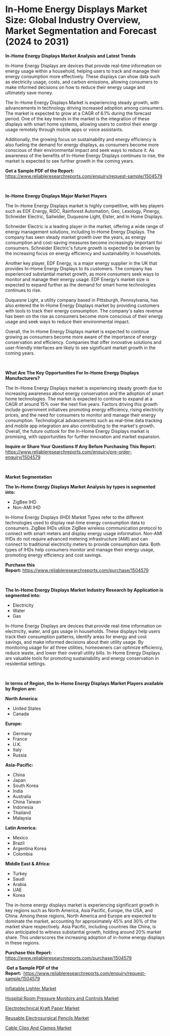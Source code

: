 <p><h1>In-Home Energy Displays Market Size: Global Industry Overview, Market Segmentation and Forecast (2024 to 2031)</h1></p><p><strong>In-Home Energy Displays Market Analysis and Latest Trends</strong></p>
<p><p>In-Home Energy Displays are devices that provide real-time information on energy usage within a household, helping users to track and manage their energy consumption more effectively. These displays can show data such as electricity usage, costs, and carbon emissions, allowing consumers to make informed decisions on how to reduce their energy usage and ultimately save money.</p><p>The In-Home Energy Displays Market is experiencing steady growth, with advancements in technology driving increased adoption among consumers. The market is expected to grow at a CAGR of 6.1% during the forecast period. One of the key trends in the market is the integration of these displays with smart home systems, allowing users to control their energy usage remotely through mobile apps or voice assistants.</p><p>Additionally, the growing focus on sustainability and energy efficiency is also fueling the demand for energy displays, as consumers become more conscious of their environmental impact and seek ways to reduce it. As awareness of the benefits of In-Home Energy Displays continues to rise, the market is expected to see further growth in the coming years.</p></p>
<p><strong>Get a Sample PDF of the Report:&nbsp;</strong> <a href="https://www.reliableresearchreports.com/enquiry/request-sample/1504579">https://www.reliableresearchreports.com/enquiry/request-sample/1504579</a></p>
<p>&nbsp;</p>
<p><strong>In-Home Energy Displays Major Market Players</strong></p>
<p><p>The In-Home Energy Displays market is highly competitive, with key players such as EDF Energy, RiDC, Rainforest Automation, Geo, Lexology, Pinergy, Schneider Electric, Sailwider, Duquesne Light, Elster, and In Home Displays. </p><p>Schneider Electric is a leading player in the market, offering a wide range of energy management solutions, including In-Home Energy Displays. The company has seen steady market growth over the years, as energy consumption and cost-saving measures become increasingly important for consumers. Schneider Electric's future growth is expected to be driven by the increasing focus on energy efficiency and sustainability in households.</p><p>Another key player, EDF Energy, is a major energy supplier in the UK that provides In-Home Energy Displays to its customers. The company has experienced substantial market growth, as more consumers seek ways to monitor and manage their energy usage. EDF Energy's market size is expected to expand further as the demand for smart home technologies continues to rise.</p><p>Duquesne Light, a utility company based in Pittsburgh, Pennsylvania, has also entered the In-Home Energy Displays market by providing customers with tools to track their energy consumption. The company's sales revenue has been on the rise as consumers become more conscious of their energy usage and seek ways to reduce their environmental impact.</p><p>Overall, the In-Home Energy Displays market is expected to continue growing as consumers become more aware of the importance of energy conservation and efficiency. Companies that offer innovative solutions and user-friendly interfaces are likely to see significant market growth in the coming years.</p></p>
<p>&nbsp;</p>
<p><strong>What Are The Key Opportunities For In-Home Energy Displays Manufacturers?</strong></p>
<p><p>The In-Home Energy Displays market is experiencing steady growth due to increasing awareness about energy conservation and the adoption of smart home technologies. The market is expected to continue to expand at a CAGR of around 15% over the next five years. Factors driving this growth include government initiatives promoting energy efficiency, rising electricity prices, and the need for consumers to monitor and manage their energy consumption. Technological advancements such as real-time data tracking and mobile app integration are also contributing to the market's growth. Overall, the future outlook for the In-Home Energy Displays market is promising, with opportunities for further innovation and market expansion.</p></p>
<p><strong>Inquire or Share Your Questions If Any Before Purchasing This Report:</strong> <a href="https://www.reliableresearchreports.com/enquiry/pre-order-enquiry/1504579">https://www.reliableresearchreports.com/enquiry/pre-order-enquiry/1504579</a></p>
<p>&nbsp;</p>
<p><strong>Market Segmentation</strong></p>
<p><strong>The In-Home Energy Displays Market Analysis by types is segmented into:</strong></p>
<p><ul><li>ZigBee IHD</li><li>Non-AMI IHD</li></ul></p>
<p><p>In-Home Energy Displays (IHD) Market Types refer to the different technologies used to display real-time energy consumption data to consumers. ZigBee IHDs utilize ZigBee wireless communication protocol to connect with smart meters and display energy usage information. Non-AMI IHDs do not require advanced metering infrastructure (AMI) and can connect to traditional electricity meters to provide consumption data. Both types of IHDs help consumers monitor and manage their energy usage, promoting energy efficiency and cost savings.</p></p>
<p><strong>Purchase this Report:&nbsp;</strong><a href="https://www.reliableresearchreports.com/purchase/1504579">https://www.reliableresearchreports.com/purchase/1504579</a></p>
<p>&nbsp;</p>
<p><strong>The In-Home Energy Displays Market Industry Research by Application is segmented into:</strong></p>
<p><ul><li>Electricity</li><li>Water</li><li>Gas</li></ul></p>
<p><p>In-Home Energy Displays are devices that provide real-time information on electricity, water, and gas usage in households. These displays help users track their consumption patterns, identify areas for energy and cost savings, and make informed decisions about their utility usage. By monitoring usage for all three utilities, homeowners can optimize efficiency, reduce waste, and lower their overall utility bills. In-Home Energy Displays are valuable tools for promoting sustainability and energy conservation in residential settings.</p></p>
<p>&nbsp;</p>
<p><strong>In terms of Region, the In-Home Energy Displays Market Players available by Region are:</strong></p>
<p>
    <p> <strong> North America: </strong>
        <ul>
            <li>United States</li>
            <li>Canada</li>
        </ul>
        </p> 
    <p> <strong> Europe: </strong>
        <ul>
            <li>Germany</li>
            <li>France</li>
            <li>U.K.</li>
            <li>Italy</li>
            <li>Russia</li>
        </ul>
        </p> 
    <p> <strong> Asia-Pacific: </strong>
        <ul>
            <li>China</li>
            <li>Japan</li>
            <li>South Korea</li>
            <li>India</li>
            <li>Australia</li>
            <li>China Taiwan</li>
            <li>Indonesia</li>
            <li>Thailand</li>
            <li>Malaysia</li>
        </ul>
        </p> 
    <p> <strong> Latin America: </strong>
        <ul>
            <li>Mexico</li>
            <li>Brazil</li>
            <li>Argentina Korea</li>
            <li>Colombia</li>
        </ul>
        </p> 
    <p> <strong> Middle East & Africa: </strong>
        <ul>
            <li>Turkey</li>
            <li>Saudi</li>
            <li>Arabia</li>
            <li>UAE</li>
            <li>Korea</li>
        </ul>
    </p>
    </p>
<p><p>The in-home energy displays market is experiencing significant growth in key regions such as North America, Asia Pacific, Europe, the USA, and China. Among these regions, North America and Europe are expected to dominate the market, accounting for approximately 45% and 30% of the market share respectively. Asia Pacific, including countries like China, is also anticipated to witness substantial growth, holding around 20% market share. This underscores the increasing adoption of in-home energy displays in these regions.</p></p>
<p><strong>Purchase this Report: </strong><a href="https://www.reliableresearchreports.com/purchase/1504579">https://www.reliableresearchreports.com/purchase/1504579</a></p>
<p>&nbsp;<strong>Get a Sample PDF of the Report:&nbsp;&nbsp;</strong><a href="https://www.reliableresearchreports.com/enquiry/request-sample/1504579">https://www.reliableresearchreports.com/enquiry/request-sample/1504579</a></p>
<p><strong></strong></p>
<p><p><a href="https://issuu.com/reportprime-2/docs/inflatable-lighter-market-size-2030.pptx">Inflatable Lighter Market</a></p><p><a href="https://medium.com/@cierrahayes645/hospital-room-pressure-monitors-and-controls-market-competitive-analysis-market-trends-and-e9f3a620d1ef">Hospital Room Pressure Monitors and Controls Market</a></p><p><a href="https://github.com/indrystar/Market-Research-Report-List-1/blob/main/electrotechnical-kraft-paper-market.md">Electrotechnical Kraft Paper Market</a></p><p><a href="https://medium.com/@cierrahayes645/reusable-electrosurgical-pencils-market-research-report-its-history-and-forecast-2024-to-2031-55a13241de87">Reusable Electrosurgical Pencils Market</a></p><p><a href="https://github.com/RichRobinson5/Market-Research-Report-List-3/blob/main/cable-clips-and-clamps-market.md">Cable Clips And Clamps Market</a></p></p>